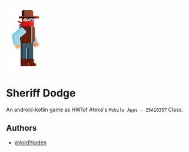 
![Logo](https://github.com/lordYorden/hw1-android-25a/blob/main/app/src/main/res/drawable/cowboy_small.png)


# Sheriff Dodge

An android-kotlin game as HW1of Afeka's `Mobile Apps - 25A10357` Class. 





## Authors

- [@lordYorden](https://github.com/lordYorden)
